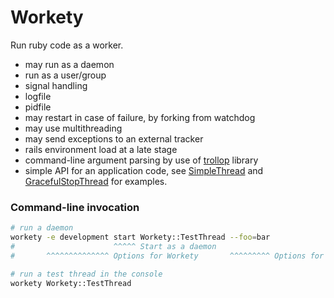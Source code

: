 Workety
=======

Run ruby code as a worker.

* may run as a daemon
* run as a user/group
* signal handling
* logfile
* pidfile
* may restart in case of failure, by forking from watchdog
* may use multithreading
* may send exceptions to an external tracker
* rails environment load at a late stage
* command-line argument parsing by use of [trollop](http://trollop.rubyforge.org) library
* simple API for an application code, see
  [SimpleThread](https://github.com/senotrusov/workety/blob/master/lib/workety/test/simple_thread.rb) and
  [GracefulStopThread](https://github.com/senotrusov/workety/blob/master/lib/workety/test/graceful_stop_thread.rb)
  for examples.

### Command-line invocation

```sh
# run a daemon
workety -e development start Workety::TestThread --foo=bar
#                      ^^^^^ Start as a daemon 
#       ^^^^^^^^^^^^^^ Options for Workety       ^^^^^^^^^ Options for the class (to be parsed by the class)

# run a test thread in the console
workety Workety::TestThread
```

